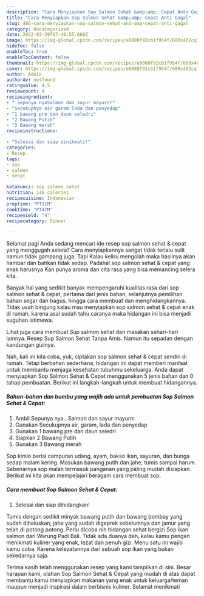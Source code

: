 ```yaml
---
description: "Cara Menyiapkan Sop Salmon Sehat &amp;amp; Cepat Anti Gagal"
title: "Cara Menyiapkan Sop Salmon Sehat &amp;amp; Cepat Anti Gagal"
slug: 466-cara-menyiapkan-sop-salmon-sehat-and-amp-cepat-anti-gagal
category: Uncategorized
date: 2022-03-29T17:46:55.668Z
image: https://img-global.cpcdn.com/recipes/e6088f92cb1f954f/680x482cq70/sop-salmon-sehat-cepat-foto-resep-utama.jpg
hideToc: false
enableToc: true
enableTocContent: false
thumbnail: https://img-global.cpcdn.com/recipes/e6088f92cb1f954f/680x482cq70/sop-salmon-sehat-cepat-foto-resep-utama.jpg
cover: https://img-global.cpcdn.com/recipes/e6088f92cb1f954f/680x482cq70/sop-salmon-sehat-cepat-foto-resep-utama.jpg
author: Admin
authorAv: notfound
ratingvalue: 4.5
reviewcount: 4
recipeingredient:
- " Sepunya nyaSalmon dan sayur mayurrr"
- "Secukupnya air garam lada dan penyedap"
- "1 bawang pre dan daun seledri"
- "2 Bawang Putih"
- "3 Bawang merah"
recipeinstructions:

- "Selesai dan siap dinikmati!"
categories:
- Resep
tags:
- sop
- salmon
- sehat

katakunci: sop salmon sehat 
nutrition: 146 calories
recipecuisine: Indonesian
preptime: "PT31M"
cooktime: "PT47M"
recipeyield: "4"
recipecategory: Dinner

---
```



Selamat pagi Anda sedang mencari ide resep sop salmon sehat &amp; cepat yang menggugah selera? Cara menyiapkannya sangat tidak terlalu sulit namun tidak gampang juga. Tapi Kalau keliru mengolah maka hasilnya akan hambar dan bahkan tidak sedap. Padahal sop salmon sehat &amp; cepat yang enak harusnya Kan punya aroma dan cita rasa yang bisa memancing selera kita.


Banyak hal yang sedikit banyak mempengaruhi kualitas rasa dari sop salmon sehat &amp; cepat, pertama dari jenis bahan, selanjutnya pemilihan bahan segar dan bagus, hingga cara membuat dan menghidangkannya. Tidak usah bingung kalau mau menyiapkan sop salmon sehat &amp; cepat enak di rumah, karena asal sudah tahu caranya maka hidangan ini bisa menjadi suguhan istimewa.

Lihat juga cara membuat Sup salmon sehat dan masakan sehari-hari lainnya. Resep Sup Salmon Sehat Tanpa Amis. Namun itu sepadan dengan kandungan gizinya.


Nah, kali ini kita coba, yuk, ciptakan sop salmon sehat &amp; cepat sendiri di rumah. Tetap berbahan sederhana, hidangan ini dapat memberi manfaat untuk membantu menjaga kesehatan tubuhmu sekeluarga. Anda dapat menyiapkan Sop Salmon Sehat &amp; Cepat menggunakan 5 jenis bahan dan 0 tahap pembuatan. Berikut ini langkah-langkah untuk membuat hidangannya.

<!--inarticleads1-->

##### Bahan-bahan dan bumbu yang wajib ada untuk pembuatan Sop Salmon Sehat &amp; Cepat:

1. Ambil  Sepunya nya...Salmon dan sayur mayurrr
1. Gunakan Secukupnya air, garam, lada dan penyedap
1. Gunakan 1 bawang pre dan daun seledri
1. Siapkan 2 Bawang Putih
1. Gunakan 3 Bawang merah


Sop kimlo berisi campuran udang, ayam, bakso ikan, sayuran, dan bunga sedap malam kering. Masukan bawang putih dan jahe, tumis sampai harum. Sebenarnya sop malah termasuk panganan yang paling mudah disiapkan. Berikut ini kita akan mempelajari beragam cara membuat sop. 

<!--inarticleads2-->

##### Cara membuat Sop Salmon Sehat &amp; Cepat:


1. Selesai dan siap dihidangkan!

Tumis dengan sedikit minyak bawang putih dan bawang bombay yang sudah dihaluskan, jahe yang sudah digeprek sebelumnya dan jamur yang telah di potong potong. Perlu dicoba nih hidangan sehat bergizi Sop ikan salmon dari Warung Padi Bali. Tidak ada duanya deh, kalau kamu pengen menikmati kuliner yang enak, lezat dan penuh gizi. Menu satu ini wajib kamu coba. Karena kelezatannya dari sebuah sop ikan yang bukan sekedarnya saja. 

Terima kasih telah menggunakan resep yang kami tampilkan di sini. Besar harapan kami, olahan Sop Salmon Sehat &amp; Cepat yang mudah di atas dapat membantu kamu menyiapkan makanan yang enak untuk keluarga/teman maupun menjadi inspirasi dalam berbisnis kuliner. Selamat menikmati
